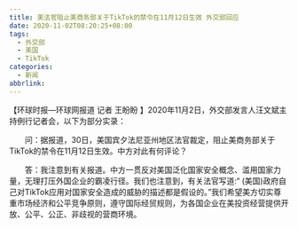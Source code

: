 ```yaml
---
title: 美法官阻止美商务部关于TikTok的禁令在11月12日生效 外交部回应
date: 2020-11-02T08:20:25+08:00
tags:
  - 外交部
  - 美国
  - TikTok
categories:
  - 新闻
abbrlink:
---
```


【环球时报—环球网报道 记者 王盼盼 】2020年11月2日，外交部发言人汪文斌主持例行记者会，以下为部分实录：

　　问：据报道，30日，美国宾夕法尼亚州地区法官裁定，阻止美商务部关于TikTok的禁令在11月12日生效。中方对此有何评论？

　　答：我注意到有关报道。中方一贯反对美国泛化国家安全概念、滥用国家力量，无理打压外国企业的霸凌行径。我们也注意到，有关法官写道:“ (美国)政府自己对TikTok应用对国家安全造成的威胁的描述都是假设的。”我们希望美方切实尊重市场经济和公平竞争原则，遵守国际经贸规则，为各国企业在美投资经营提供开放、公平、公正、非歧视的营商环境。